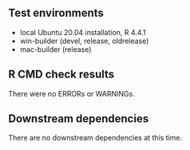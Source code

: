 ## Test environments

- local Ubuntu 20.04 installation, R 4.4.1
- win-builder (devel, release, oldrelease)
- mac-builder (release)

## R CMD check results

There were no ERRORs or WARNINGs.

## Downstream dependencies

There are no downstream dependencies at this time.
